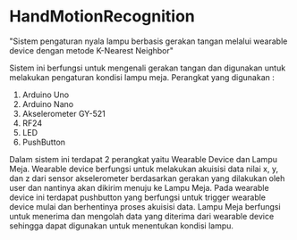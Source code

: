# HandMotionRecognition
"Sistem pengaturan nyala lampu berbasis gerakan tangan melalui wearable device dengan metode K-Nearest Neighbor"

Sistem ini berfungsi untuk mengenali gerakan tangan dan digunakan untuk melakukan pengaturan kondisi lampu meja.
Perangkat yang digunakan : 
1. Arduino Uno
2. Arduino Nano
3. Akselerometer GY-521
4. RF24
5. LED
6. PushButton

Dalam sistem ini terdapat 2 perangkat yaitu Wearable Device dan Lampu Meja.
Wearable device berfungsi untuk melakukan akuisisi data nilai x, y, dan z dari sensor akselerometer berdasarkan gerakan yang dilakukan oleh user dan nantinya akan dikirim menuju ke Lampu Meja. Pada wearable device ini terdapat pushbutton yang berfungsi untuk trigger wearable device mulai dan berhentinya proses akuisisi data.
Lampu Meja berfungsi untuk menerima dan mengolah data yang diterima dari wearable device sehingga dapat digunakan untuk menentukan kondisi lampu.
